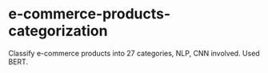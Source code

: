 # e-commerce-products-categorization
Classify e-commerce products into 27 categories, NLP, CNN involved. Used BERT.
